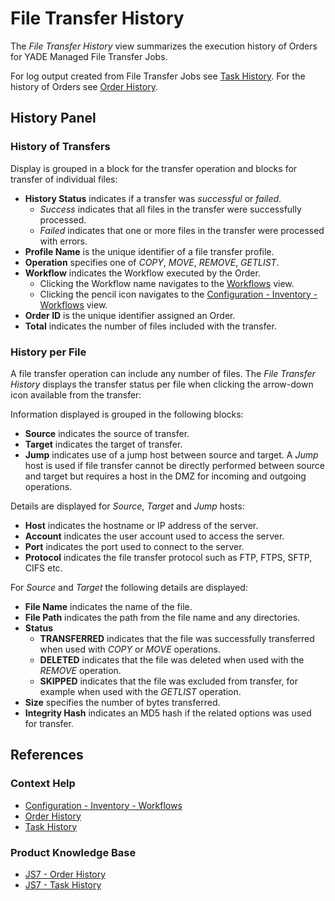 # File Transfer History

The *File Transfer History* view summarizes the execution history of Orders for YADE Managed File Transfer Jobs.

For log output created from File Transfer Jobs see [Task History](/history-tasks). For the history of Orders see [Order History](/history-orders).

## History Panel

### History of Transfers

Display is grouped in a block for the transfer operation and blocks for transfer of individual files:

- **History Status** indicates if a transfer was *successful* or *failed*.
  - *Success* indicates that all files in the transfer were successfully processed.
  - *Failed* indicates that one or more files in the transfer were processed with errors.
- **Profile Name** is the unique identifier of a file transfer profile.
- **Operation** specifies one of *COPY*, *MOVE*, *REMOVE*, *GETLIST*.
- **Workflow** indicates the Workflow executed by the Order.
  - Clicking the Workflow name navigates to the [Workflows](/workflows) view.
  - Clicking the pencil icon navigates to the [Configuration - Inventory - Workflows](/configuration-inventory-workflows) view.
- **Order ID** is the unique identifier assigned an Order.
- **Total** indicates the number of files included with the transfer.

### History per File

A file transfer operation can include any number of files. The *File Transfer History* displays the transfer status per file when clicking the arrow-down icon available from the transfer:

Information displayed is grouped in the following blocks:

- **Source** indicates the source of transfer.
- **Target** indicates the target of transfer.
- **Jump** indicates use of a jump host between source and target. A *Jump* host is used if file transfer cannot be directly performed between source and target but requires a host in the DMZ for incoming and outgoing operations.

Details are displayed for *Source*, *Target* and *Jump* hosts:

- **Host** indicates the hostname or IP address of the server.
- **Account** indicates the user account used to access the server.
- **Port** indicates the port used to connect to the server.
- **Protocol** indicates the file transfer protocol such as FTP, FTPS, SFTP, CIFS etc.

For *Source* and *Target* the following details are displayed:

- **File Name** indicates the name of the file.
- **File Path** indicates the path from the file name and any directories.
- **Status**
  - **TRANSFERRED** indicates that the file was successfully transferred when used with *COPY* or *MOVE* operations.
  - **DELETED** indicates that the file was deleted when used with the *REMOVE* operation.
  - **SKIPPED** indicates that the file was excluded from transfer, for example when used with the *GETLIST* operation.
- **Size** specifies the number of bytes transferred.
- **Integrity Hash** indicates an MD5 hash if the related options was used for transfer.

## References

### Context Help

- [Configuration - Inventory - Workflows](/configuration-inventory-workflows)
- [Order History](/history-orders)
- [Task History](/history-tasks)

### Product Knowledge Base

- [JS7 - Order History](https://kb.sos-berlin.com/display/JS7/JS7+-+Order+History)
- [JS7 - Task History](https://kb.sos-berlin.com/display/JS7/JS7+-+Task+History)
